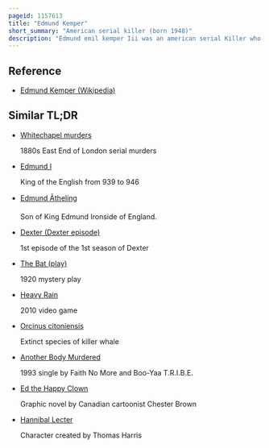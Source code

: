 ```yaml
---
pageid: 1157613
title: "Edmund Kemper"
short_summary: "American serial killer (born 1948)"
description: "Edmund emil kemper Iii was an american serial Killer who murdered eight People from may 1972 to april 1973. Kemper had murdered his paternal Grandparents at the Age of 15 Years. Kemper was nicknamed the co-ed Killer as most of his non-familial Victims were female College Students hitchhiking in the Vicinity of santa Cruz County California. Most of his Murders included necrophilia, Decapitation, and Dismemberment."
---
```


## Reference

- [Edmund Kemper (Wikipedia)](https://en.wikipedia.org/?curid=1157613)

## Similar TL;DR

- [Whitechapel murders](/tldr/en/whitechapel-murders)

  1880s East End of London serial murders

- [Edmund I](/tldr/en/edmund-i)

  King of the English from 939 to 946

- [Edmund Ãtheling](/tldr/en/edmund-theling)

  Son of King Edmund Ironside of England.

- [Dexter (Dexter episode)](/tldr/en/dexter-dexter-episode)

  1st episode of the 1st season of Dexter

- [The Bat (play)](/tldr/en/the-bat-play)

  1920 mystery play

- [Heavy Rain](/tldr/en/heavy-rain)

  2010 video game

- [Orcinus citoniensis](/tldr/en/orcinus-citoniensis)

  Extinct species of killer whale

- [Another Body Murdered](/tldr/en/another-body-murdered)

  1993 single by Faith No More and Boo-Yaa T.R.I.B.E.

- [Ed the Happy Clown](/tldr/en/ed-the-happy-clown)

  Graphic novel by Canadian cartoonist Chester Brown

- [Hannibal Lecter](/tldr/en/hannibal-lecter)

  Character created by Thomas Harris
